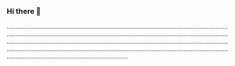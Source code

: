 ### Hi there 👋

....................................................................................................................................................................................................................................................................................................................................................................................................................................................................................................................................................................................